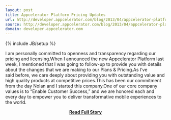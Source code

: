 ```yaml
---
layout: post
title: Appcelerator Platform Pricing Updates
url: http://developer.appcelerator.com/blog/2013/04/appcelerator-platform-pricing-updates.html
source: http://developer.appcelerator.com/blog/2013/04/appcelerator-platform-pricing-updates.html
domain: developer.appcelerator.com
---
```

{% include JB/setup %}<p>I am personally committed to openness and transparency regarding our pricing and licensing.When I announced the new Appcelerator Platform last week, I mentioned that I was going to follow-up to provide you with details about the changes that we are making to our Plans & Pricing.As I’ve said before, we care deeply about providing you with outstanding value and high quality products at competitive prices.This has been our commitment from the day Nolan and I started this company.One of our core company values is to “Enable Customer Success,” and we are honored each and every day to empower you to deliver transformative mobile experiences to the world.</p>
<center><p><a href="http://developer.appcelerator.com/blog/2013/04/appcelerator-platform-pricing-updates.html" style='padding:25px; font-sze:18px; font-weight: bold;'>Read Full Story</a></p></center>
